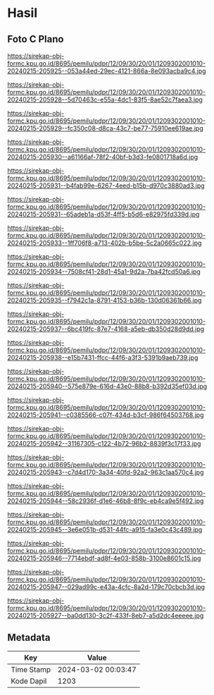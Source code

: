 # Hasil

## Foto C Plano

https://sirekap-obj-formc.kpu.go.id/8695/pemilu/pdpr/12/09/30/20/01/1209302001010-20240215-205925--053a44ed-29ec-4121-866a-8e093acba9c4.jpg

https://sirekap-obj-formc.kpu.go.id/8695/pemilu/pdpr/12/09/30/20/01/1209302001010-20240215-205928--5d70463c-e55a-4dc1-83f5-8ae52c7faea3.jpg

https://sirekap-obj-formc.kpu.go.id/8695/pemilu/pdpr/12/09/30/20/01/1209302001010-20240215-205929--fc350c08-d8ca-43c7-be77-75910ee619ae.jpg

https://sirekap-obj-formc.kpu.go.id/8695/pemilu/pdpr/12/09/30/20/01/1209302001010-20240215-205930--a61166af-78f2-40bf-b3d3-fe0801718a6d.jpg

https://sirekap-obj-formc.kpu.go.id/8695/pemilu/pdpr/12/09/30/20/01/1209302001010-20240215-205931--b4fab99e-6267-4eed-b15b-d970c3880ad3.jpg

https://sirekap-obj-formc.kpu.go.id/8695/pemilu/pdpr/12/09/30/20/01/1209302001010-20240215-205931--65adeb1a-d53f-4ff5-b5d6-e82975fd339d.jpg

https://sirekap-obj-formc.kpu.go.id/8695/pemilu/pdpr/12/09/30/20/01/1209302001010-20240215-205933--1ff706f8-a713-402b-b5be-5c2a0665c022.jpg

https://sirekap-obj-formc.kpu.go.id/8695/pemilu/pdpr/12/09/30/20/01/1209302001010-20240215-205934--7508cf41-28d1-45a1-9d2a-7ba42fcd50a6.jpg

https://sirekap-obj-formc.kpu.go.id/8695/pemilu/pdpr/12/09/30/20/01/1209302001010-20240215-205935--f7942c1a-8791-4153-b36b-130d06361b66.jpg

https://sirekap-obj-formc.kpu.go.id/8695/pemilu/pdpr/12/09/30/20/01/1209302001010-20240215-205937--6bc419fc-87e7-4168-a5eb-db350d28d9dd.jpg

https://sirekap-obj-formc.kpu.go.id/8695/pemilu/pdpr/12/09/30/20/01/1209302001010-20240215-205938--e15b7431-ffcc-44f6-a3f3-5391b9aeb739.jpg

https://sirekap-obj-formc.kpu.go.id/8695/pemilu/pdpr/12/09/30/20/01/1209302001010-20240215-205940--575e879e-616d-43e0-88b8-b392d35ef03d.jpg

https://sirekap-obj-formc.kpu.go.id/8695/pemilu/pdpr/12/09/30/20/01/1209302001010-20240215-205941--c0385566-c07f-434d-b3cf-986f64503768.jpg

https://sirekap-obj-formc.kpu.go.id/8695/pemilu/pdpr/12/09/30/20/01/1209302001010-20240215-205942--31167305-c122-4b72-96b2-8839f3c17f33.jpg

https://sirekap-obj-formc.kpu.go.id/8695/pemilu/pdpr/12/09/30/20/01/1209302001010-20240215-205943--c7d4d170-3a34-40fd-92a2-963c1aa570c4.jpg

https://sirekap-obj-formc.kpu.go.id/8695/pemilu/pdpr/12/09/30/20/01/1209302001010-20240215-205944--58c2936f-d1e6-46b8-8f9c-eb4ca9e5f492.jpg

https://sirekap-obj-formc.kpu.go.id/8695/pemilu/pdpr/12/09/30/20/01/1209302001010-20240215-205945--3e6e051b-d531-44fc-a915-fa3e0c43c489.jpg

https://sirekap-obj-formc.kpu.go.id/8695/pemilu/pdpr/12/09/30/20/01/1209302001010-20240215-205946--7714ebdf-ad8f-4e03-858b-3100e8601c15.jpg

https://sirekap-obj-formc.kpu.go.id/8695/pemilu/pdpr/12/09/30/20/01/1209302001010-20240215-205947--029ad99c-e43a-4cfc-8a2d-179c70cbcb3d.jpg

https://sirekap-obj-formc.kpu.go.id/8695/pemilu/pdpr/12/09/30/20/01/1209302001010-20240215-205927--ba0dd130-3c2f-433f-8eb7-a5d2dc4eeeee.jpg


## Metadata

| Key        | Value               |
| ---------- | ------------------- |
| Time Stamp | 2024-03-02 00:03:47 |
| Kode Dapil | 1203                |



